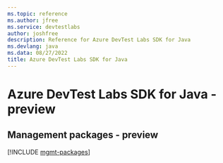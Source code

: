 ```yaml
---
ms.topic: reference
ms.author: jfree
ms.service: devtestlabs
author: joshfree
description: Reference for Azure DevTest Labs SDK for Java
ms.devlang: java
ms.data: 08/27/2022
title: Azure DevTest Labs SDK for Java
---
```

# Azure DevTest Labs SDK for Java - preview

## Management packages - preview
[!INCLUDE [mgmt-packages](devtest-labs-mgmt-index.md)]